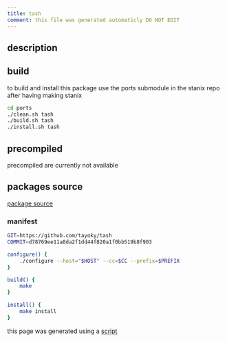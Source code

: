 ```yaml
---
title: tash
comment: this file was generated automaticly DO NOT EDIT
---
```

## description

## build
to build and install this package use the ports submodule in the stanix repo
after having making stanix
```sh
cd ports
./clean.sh tash
./build.sh tash
./install.sh tash
```

## precompiled
precompiled are currently not available

## packages source
[package source](https://github.com/tayoky/ports/tree/main/ports/tash)  

### manifest
```bash
GIT=https://github.com/tayoky/tash
COMMIT=d78769ee11a8da2f1dd44f820a1f0bb519b8f903

configure() {
	./configure --host="$HOST" --cc=$CC --prefix=$PREFIX
}

build() {
	make
}

install() {
	make install
}
```

this page was generated using a [script](../../update-packages.md)
